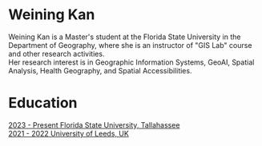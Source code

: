 # Weining Kan

Weining Kan is a Master's student at the Florida State University in the Department of Geography, where she is an instructor of "GIS Lab" course and other research activities.   
Her research interest is in Geographic Information Systems, GeoAI, Spatial Analysis, Health Geography, and Spatial Accessibilities.

# Education
[2023 - Present  Florida State University, Tallahassee](https://www.fsu.edu)  
[2021 - 2022     University of Leeds, UK](https://www.leeds.ac.uk/)  
